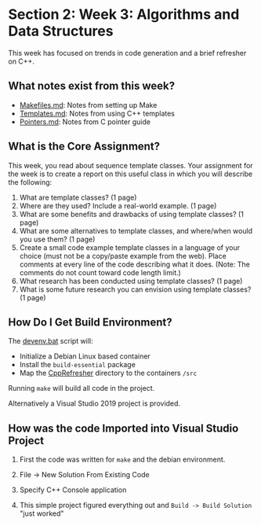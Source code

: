 # Section 2: Week 3: Algorithms and Data Structures

This week has focused on trends in code generation and a brief refresher on C++.

## What notes exist from this week?

- [Makefiles.md](Makefiles.md): Notes from setting up Make
- [Templates.md](Templates.md): Notes from using C++ templates
- [Pointers.md](Pointers.md): Notes from C pointer guide

## What is the Core Assignment?

This week, you read about sequence template classes. Your assignment for the week is to create a report on this useful class in which you will describe the following:

1. What are template classes? (1 page)
2. Where are they used? Include a real-world example. (1 page)
3. What are some benefits and drawbacks of using template classes? (1 page)
4. What are some alternatives to template classes, and where/when would you use them? (1 page)
5. Create a small code example template classes in a language of your choice (must not be a copy/paste example from the web). Place comments at every line of the code describing what it does. (Note: The comments do not count toward code length limit.)
6. What research has been conducted using template classes? (1 page)
7. What is some future research you can envision using template classes? (1 page)

## How Do I Get Build Environment?

The [devenv.bat](CppRefresher/devenv.bat) script will:

- Initialize a Debian Linux based container
- Install the `build-essential` package
- Map the [CppRefresher](CppRefresher) directory to the containers `/src`

Running `make` will build all code in the project.

Alternatively a Visual Studio 2019 project is provided.

## How was the code Imported into Visual Studio Project

1. First the code was written for `make` and the debian environment.

2. File -> New Solution From Existing Code

3. Specify C++ Console application

4. This simple project figured everything out and `Build -> Build Solution` "just worked"